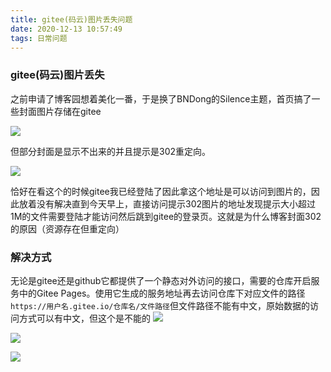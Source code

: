 ```yaml
---
title: gitee(码云)图片丢失问题
date: 2020-12-13 10:57:49
tags: 日常问题
---
```


### gitee(码云)图片丢失


之前申请了博客园想着美化一番，于是换了BNDong的Silence主题，首页搞了一些封面图片存储在gitee<!--more-->

![](https://gitee-blogimage.oss-cn-beijing.aliyuncs.com/blogImage/gitee图片丢失/1.png)

但部分封面是显示不出来的并且提示是302重定向。

![](https://gitee-blogimage.oss-cn-beijing.aliyuncs.com/blogImage/gitee图片丢失/2.png)

恰好在看这个的时候gitee我已经登陆了因此拿这个地址是可以访问到图片的，因此放着没有解决直到今天早上，直接访问提示302图片的地址发现提示大小超过1M的文件需要登陆才能访问然后跳到gitee的登录页。这就是为什么博客封面302的原因（资源存在但重定向）

### 解决方式

无论是gitee还是github它都提供了一个静态对外访问的接口，需要的仓库开启服务中的Gitee Pages。使用它生成的服务地址再去访问仓库下对应文件的路径`https://用户名.gitee.io/仓库名/文件路径`但文件路径不能有中文，原始数据的访问方式可以有中文，但这个是不能的
![](https://gitee-blogimage.oss-cn-beijing.aliyuncs.com/blogImage/gitee图片丢失/3.png)

![](https://gitee-blogimage.oss-cn-beijing.aliyuncs.com/blogImage/gitee图片丢失/4.png)

![](https://gitee-blogimage.oss-cn-beijing.aliyuncs.com/blogImage/gitee图片丢失/5.png)